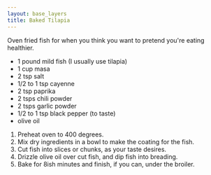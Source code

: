```yaml
---
layout: base_layers
title: Baked Tilapia
---
```


Oven fried fish for when you think you want to pretend you're eating healthier.

* 1 pound mild fish (I usually use tilapia)
* 1 cup masa
* 2 tsp salt
* 1/2 to 1 tsp cayenne
* 2 tsp paprika
* 2 tsps chili powder
* 2 tsps garlic powder
* 1/2 to 1 tsp black pepper (to taste)
* olive oil


1. Preheat oven to 400 degrees.
2. Mix dry ingredients in a bowl to make the coating for the fish.
3. Cut fish into slices or chunks, as your taste desires.
4. Drizzle olive oil over cut fish, and dip fish into breading.
5. Bake for 8ish minutes and finish, if you can, under the broiler.
